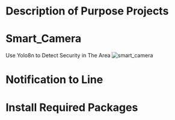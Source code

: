 # Description of Purpose Projects

# Smart_Camera
Use Yolo8n to Detect Security in The Area
![smart_camera](https://github.com/Max3360/Smart_Camera/assets/68491493/bf811407-4b8b-4665-bf4e-85dd5e74e299)

# Notification to Line

# Install Required Packages
